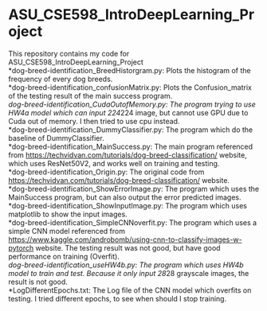 # ASU_CSE598_IntroDeepLearning_Project

This repository contains my code for ASU_CSE598_IntroDeepLearning_Project
<br />
*dog-breed-identification_BreedHistorgram.py: Plots the histogram of the frequency of every dog breeds.<br />
*dog-breed-identification_confusionMatrix.py: Plots the Confusion_matrix of the testing result of the main success program.<br />
*dog-breed-identification_CudaOutofMemory.py: The program trying to use HW4a model which can input 224*224 image, but cannot use GPU due to Cuda out of memory. I then tried to use cpu instead.<br />
*dog-breed-identification_DummyClassifier.py: The program which do the baseline of DummyClassifier.<br />
*dog-breed-identification_MainSuccess.py: The main program referenced from https://techvidvan.com/tutorials/dog-breed-classification/ website, which uses ResNet50V2, and works well on training and testing.<br />
*dog-breed-identification_Origin.py: The original code from https://techvidvan.com/tutorials/dog-breed-classification/ website.<br />
*dog-breed-identification_ShowErrorImage.py: The program which uses the MainSuccess program, but can also output the error predicted images.<br />
*dog-breed-identification_ShowInputImage.py: The program which uses matplotlib to show the input images.<br />
*dog-breed-identification_SimpleCNNoverfit.py: The program which uses a simple CNN model referenced from https://www.kaggle.com/androbomb/using-cnn-to-classify-images-w-pytorch website. The testing result was not good, but have good performance on training (Overfit).<br />
*dog-breed-identification_useHW4b.py: The program which uses HW4b model to train and test. Because it only input 28*28 grayscale images, the result is not good.<br />
*LogDifferentEpochs.txt: The Log file of the CNN model which overfits on testing. I tried different epochs, to see when should I stop training.<br />
